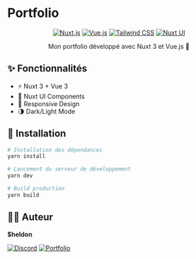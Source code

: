 # Portfolio

<div align="center">

[![Nuxt.js](https://img.shields.io/badge/Nuxt.js-00DC82?style=for-the-badge&logo=nuxt.js&logoColor=white)](https://nuxt.com/)
[![Vue.js](https://img.shields.io/badge/Vue.js-4FC08D?style=for-the-badge&logo=vue.js&logoColor=white)](https://vuejs.org/)
[![Tailwind CSS](https://img.shields.io/badge/Tailwind_CSS-38B2AC?style=for-the-badge&logo=tailwind-css&logoColor=white)](https://tailwindcss.com/)
[![Nuxt UI](https://img.shields.io/badge/Nuxt_UI-00DC82?style=for-the-badge&logo=nuxt.js&logoColor=white)](https://ui.nuxt.com/)

Mon portfolio développé avec Nuxt 3 et Vue.js 💚

</div>

## ✨ Fonctionnalités

- ⚡️ Nuxt 3 + Vue 3
- 🎨 Nuxt UI Components
- 🎯 Responsive Design
- 🌗 Dark/Light Mode

## 🚀 Installation

```bash
# Installation des dépendances
yarn install

# Lancement du serveur de développement
yarn dev

# Build production
yarn build
```

## 👨‍💻 Auteur

**$heldon**

[![Discord](https://img.shields.io/badge/-Discord-553E91?style=for-the-badge&logo=discord&logoColor=white)](https://discord.sheldon-dev.fr)
[![Portfolio](https://img.shields.io/badge/-Portfolio-3E6AB2?style=for-the-badge&logo=firefox&logoColor=white)](https://sheldon-dev.fr)